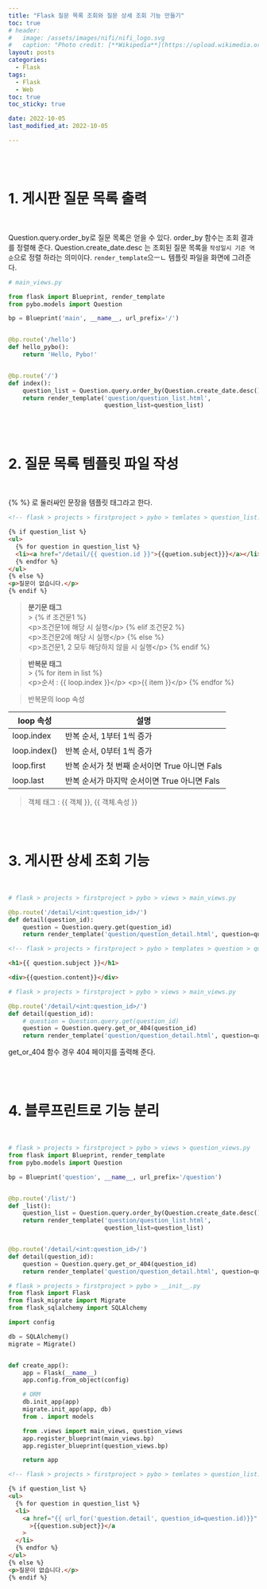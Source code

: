 ```yaml
---
title: "Flask 질문 목록 조회와 질문 상세 조회 기능 만들기"
toc: true
# header:
#   image: /assets/images/nifi/nifi_logo.svg
#   caption: "Photo credit: [**Wikipedia**](https://upload.wikimedia.org/wikipedia/commons/f/ff/Apache-nifi-logo.svg)"
layout: posts
categories:
  - Flask
tags:
  - Flask
  - Web
toc: true
toc_sticky: true

date: 2022-10-05
last_modified_at: 2022-10-05

---
```


<br><br>

# 1. 게시판 질문 목록 출력

<br>

Question.query.order_by로 질문 목록은 얻을 수 있다. order_by 함수는 조회 결과를 정렬해 준다.
Question.create_date.desc 는 조회된 질문 목록을 `작성일시 기준 역순`으로 정렬 하라는 의미이다.
`render_template`으ㅡㄴ 템플릿 파일을 화면에 그려준다.

```python
# main_views.py

from flask import Blueprint, render_template
from pybo.models import Question

bp = Blueprint('main', __name__, url_prefix='/')


@bp.route('/hello')
def hello_pybo():
    return 'Hello, Pybo!'


@bp.route('/')
def index():
    question_list = Question.query.order_by(Question.create_date.desc())
    return render_template('question/question_list.html',
                           question_list=question_list)
```

<br><br>

# 2. 질문 목록 템플릿 파일 작성

<br>

{% %} 로 둘러싸인 문장을 템플릿 태그라고 한다.

```html
<!-- flask > projects > firstproject > pybo > temlates > question_list.html -->

{% if question_list %}
<ul>
  {% for question in question_list %}
  <li><a href="/detail/{{ question.id }}">{{quetion.subject}}}</a></li>
  {% endfor %}
</ul>
{% else %}
<p>질문이 없습니다.</p>
{% endif %}
```

> <b>분기문 태그</b> <br> > {% if 조건문1 %} <br> \<p>조건문1에 해당 시 실행\</p>
> {% elif 조건문2 %} <br> \<p>조건문2에 해당 시 실행\</p>
> {% else %} <br> \<p>조건문1, 2 모두 해당하지 않을 시 실행\</p>
> {% endif %}

> <b>반복문 태그</b> <br> > {% for item in list %} <br> \<p>순서 : {{ loop.index }}\</p>
> \<p>{{ item }}\</p>
> {% endfor %}

> 반복문의 loop 속성

<table>
  <thead>
    <th colspan=1> loop 속성 </th>
    <th colspan=1> 설명 </th>
  </thead>
  <body>
    <tr>
      <td>loop.index</td>
      <td>반복 순서, 1부터 1씩 증가</td>
    </tr>
    <tr>
      <td>loop.index()</td>
      <td>반복 순서, 0부터 1씩 증가</td>
    </tr>
    <tr>
      <td>loop.first</td>
      <td>반복 순서가 첫 번째 순서이면 True 아니면 Fals</td>
    </tr>
    <tr>
      <td>loop.last</td>
      <td>반복 순서가 마지막 순서이면 True 아니면 Fals</td>
    </tr>
  </body>
</table>

> 객체 태그 : {{ 객체 }}, {{ 객체.속성 }}

<br><br>

# 3. 게시판 상세 조회 기능

<br>

```python
# flask > projects > firstproject > pybo > views > main_views.py

@bp.route('/detail/<int:question_id>/')
def detail(question_id):
    question = Question.query.get(question_id)
    return render_template('question/question_detail.html', question=question)
```

```html
<!-- flask > projects > firstproject > pybo > templates > question > question_detail.html -->

<h1>{{ question.subject }}</h1>

<div>{{question.content}}</div>
```

```python
# flask > projects > firstproject > pybo > views > main_views.py

@bp.route('/detail/<int:question_id>/')
def detail(question_id):
    # question = Question.query.get(question_id)
    question = Question.query.get_or_404(question_id)
    return render_template('question/question_detail.html', question=question)
```

get_or_404 함수 경우 404 페이지를 출력해 준다.

<br><br>

# 4. 블루프린트로 기능 분리

<br>

```python
# flask > projects > firstproject > pybo > views > question_views.py
from flask import Blueprint, render_template
from pybo.models import Question

bp = Blueprint('question', __name__, url_prefix='/question')


@bp.route('/list/')
def _list():
    question_list = Question.query.order_by(Question.create_date.desc())
    return render_template('question/question_list.html',
                           question_list=question_list)


@bp.route('/detail/<int:question_id>/')
def detail(question_id):
    question = Question.query.get_or_404(question_id)
    return render_template('question/question_detail.html', question=question)
```

```python
# flask > projects > firstproject > pybo > __init__.py
from flask import Flask
from flask_migrate import Migrate
from flask_sqlalchemy import SQLAlchemy

import config

db = SQLAlchemy()
migrate = Migrate()


def create_app():
    app = Flask(__name__)
    app.config.from_object(config)

    # ORM
    db.init_app(app)
    migrate.init_app(app, db)
    from . import models

    from .views import main_views, question_views
    app.register_blueprint(main_views.bp)
    app.register_blueprint(question_views.bp)

    return app
```

```html
<!-- flask > projects > firstproject > pybo > temlates > question_list.html -->

{% if question_list %}
<ul>
  {% for question in question_list %}
  <li>
    <a href="{{ url_for('question.detail', question_id=question.id)}}"
      >{{question.subject}}</a
    >
  </li>
  {% endfor %}
</ul>
{% else %}
<p>질문이 없습니다.</p>
{% endif %}
```
